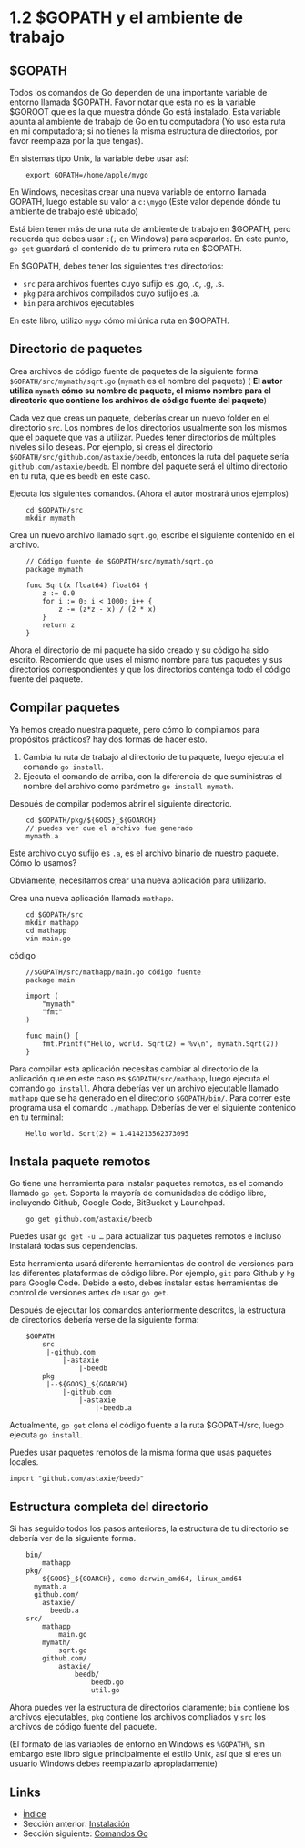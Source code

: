 # 1.2 $GOPATH y el ambiente de trabajo

## $GOPATH

Todos los comandos de Go dependen de una importante variable de entorno llamada $GOPATH. Favor notar que esta no es la variable $GOROOT que es la que muestra dónde Go está instalado. Esta variable apunta al ambiente de trabajo de Go en tu computadora (Yo uso esta ruta en mi computadora; si no tienes la misma estructura de directorios, por favor reemplaza por la que tengas).

En sistemas tipo Unix, la variable debe usar así:
```
	export GOPATH=/home/apple/mygo
```
En Windows, necesitas crear una nueva variable de entorno llamada GOPATH, luego estable su valor a `c:\mygo` (Este valor depende dónde tu ambiente de trabajo esté ubicado)

Está bien tener más de una ruta de ambiente de trabajo en $GOPATH, pero recuerda que debes usar `:`(`;` en Windows) para separarlos. En este punto, `go get` guardará el contenido de tu primera ruta en $GOPATH.

En $GOPATH, debes tener los siguientes tres directorios:

- `src` para archivos fuentes cuyo sufijo es .go, .c, .g, .s.
- `pkg` para archivos compilados cuyo sufijo es .a.
- `bin` para archivos ejecutables

En este libro, utilizo `mygo` cómo mi única ruta en $GOPATH.

## Directorio de paquetes

Crea archivos de código fuente de paquetes de la siguiente forma `$GOPATH/src/mymath/sqrt.go` (`mymath` es el nombre del paquete) ( **El autor utiliza `mymath` cómo su nombre de paquete, el mismo nombre para el directorio que contiene los archivos de código fuente del paquete**)

Cada vez que creas un paquete, deberías crear un nuevo folder en el directorio `src`. Los nombres de los directorios usualmente son los mismos que el paquete que vas a utilizar. Puedes tener directorios de múltiples niveles si lo deseas. Por ejemplo, si creas el directorio `$GOPATH/src/github.com/astaxie/beedb`, entonces la ruta del paquete sería `github.com/astaxie/beedb`. El nombre del paquete será el último directorio en tu ruta, que es `beedb` en este caso.

Ejecuta los siguientes comandos. (Ahora el autor mostrará unos ejemplos)
```
	cd $GOPATH/src
	mkdir mymath
```
Crea un nuevo archivo llamado `sqrt.go`, escribe el siguiente contenido en el archivo.
```
	// Código fuente de $GOPATH/src/mymath/sqrt.go
	package mymath

	func Sqrt(x float64) float64 {
		z := 0.0
		for i := 0; i < 1000; i++ {
			z -= (z*z - x) / (2 * x)
		}
		return z
	}
```
Ahora el directorio de mi paquete ha sido creado y su código ha sido escrito. Recomiendo que uses el mismo nombre para tus paquetes y sus directorios correspondientes y que los directorios contenga todo el código fuente del paquete.

## Compilar paquetes

Ya hemos creado nuestra paquete, pero cómo lo compilamos para propósitos prácticos? hay dos formas de hacer esto.

1. Cambia tu ruta de trabajo al directorio de tu paquete, luego ejecuta el comando `go install`.
2. Ejecuta el comando de arriba, con la diferencia de que suministras el nombre del archivo como parámetro `go install mymath`.

Después de compilar podemos abrir el siguiente directorio.
```
	cd $GOPATH/pkg/${GOOS}_${GOARCH}
	// puedes ver que el archivo fue generado
	mymath.a
```
Este archivo cuyo sufijo es `.a`, es el archivo binario de nuestro paquete. Cómo lo usamos?

Obviamente, necesitamos crear una nueva aplicación para utilizarlo.

Crea una nueva aplicación llamada `mathapp`.
```
	cd $GOPATH/src
	mkdir mathapp
	cd mathapp
	vim main.go
```
código
```
	//$GOPATH/src/mathapp/main.go código fuente
	package main

	import (
		"mymath"
		"fmt"
	)

	func main() {
		fmt.Printf("Hello, world. Sqrt(2) = %v\n", mymath.Sqrt(2))
	}
```
Para compilar esta aplicación necesitas cambiar al directorio de la aplicación que en este caso es `$GOPATH/src/mathapp`, luego ejecuta el comando `go install`. Ahora deberías ver un archivo ejecutable llamado `mathapp` que se ha generado en el directorio `$GOPATH/bin/`. Para correr este programa usa el comando `./mathapp`. Deberías de ver el siguiente contenido en tu terminal:
```
	Hello world. Sqrt(2) = 1.414213562373095
```
## Instala paquete remotos

Go tiene una herramienta para instalar paquetes remotos, es el comando llamado `go get`. Soporta la mayoría de comunidades de código libre, incluyendo Github, Google Code, BitBucket y Launchpad.
```
	go get github.com/astaxie/beedb
```
Puedes usar `go get -u …` para actualizar tus paquetes remotos e incluso instalará todas sus dependencias.

Esta herramienta usará diferente herramientas de control de versiones para las diferentes plataformas de código libre. Por ejemplo, `git` para Github y `hg` para Google Code. Debido a esto, debes instalar estas herramientas de control de versiones antes de usar `go get`.

Después de ejecutar los comandos anteriormente descritos, la estructura de directorios debería verse de la siguiente forma:
```
	$GOPATH
		src
		 |-github.com
		 	 |-astaxie
		 	 	 |-beedb
		pkg
		 |--${GOOS}_${GOARCH}
		 	 |-github.com
		 	 	 |-astaxie
		 	 	 	 |-beedb.a
```
Actualmente, `go get` clona el código fuente a la ruta $GOPATH/src, luego ejecuta `go install`.

Puedes usar paquetes remotos de la misma forma que usas paquetes locales.

	import "github.com/astaxie/beedb"

## Estructura completa del directorio

Si has seguido todos los pasos anteriores, la estructura de tu directorio se debería ver de la siguiente forma.
```
	bin/
		mathapp
	pkg/
		${GOOS}_${GOARCH}, como darwin_amd64, linux_amd64
      mymath.a
      github.com/
        astaxie/
          beedb.a
	src/
		mathapp
			main.go
		mymath/
			sqrt.go
		github.com/
			astaxie/
				beedb/
					beedb.go
					util.go
```
Ahora puedes ver la estructura de directorios claramente; `bin` contiene los archivos ejecutables, `pkg` contiene los archivos compliados y `src` los archivos de código fuente del paquete.

(El formato de las variables de entorno en Windows es `%GOPATH%`, sin embargo este libro sigue principalmente el estilo Unix, así que si eres un usuario Windows debes reemplazarlo apropiadamente)

## Links

- [Índice](preface.md)
- Sección anterior: [Instalación](01.1.md)
- Sección siguiente: [Comandos Go](01.3.md)
